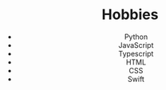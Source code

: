 <div align="center">
    <h1>Hobbies</h1>
    <ul>
        <li>Python</li>
        <li>JavaScript</li>
        <li>Typescript</li>
        <li>HTML</li>
        <li>CSS</li>
        <li>Swift</li>
    </ul>
</div>
